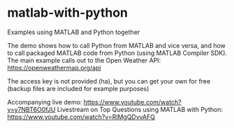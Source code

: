 # matlab-with-python
Examples using MATLAB and Python together

The demo shows how to call Python from MATLAB and vice versa, and how to call packaged MATLAB code from Python (using MATLAB Compiler SDK). The main example calls out to the Open Weather API: https://openweathermap.org/api

The access key is not provided (ha), but you can get your own for free (backup files are included for example purposes)

Accompanying live demo:  https://www.youtube.com/watch?v=y7NBT6O0fJU
Livestream on Top Questions using MATLAB with Python: https://www.youtube.com/watch?v=RlMgQDvvAFQ